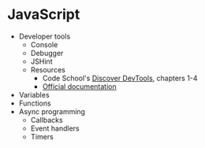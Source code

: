 # JavaScript

* Developer tools
    * Console
    * Debugger
    * JSHint
    * Resources
        * Code School's [Discover DevTools](http://discover-devtools.codeschool.com/), chapters 1-4
        * [Official documentation](https://developer.chrome.com/devtools/index)
* Variables
* Functions
* Async programming
    * Callbacks
    * Event handlers
    * Timers
